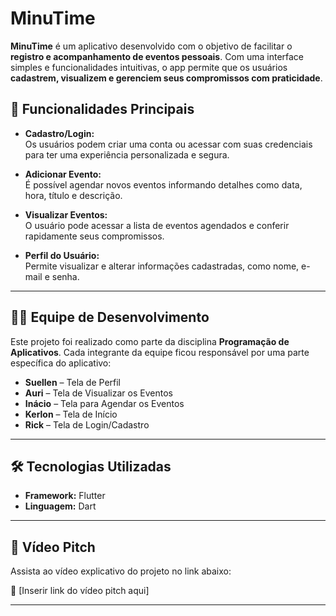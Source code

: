 # MinuTime

**MinuTime** é um aplicativo desenvolvido com o objetivo de facilitar o **registro e acompanhamento de eventos pessoais**. Com uma interface simples e funcionalidades intuitivas, o app permite que os usuários **cadastrem, visualizem e gerenciem seus compromissos com praticidade**.

## 📱 Funcionalidades Principais

- **Cadastro/Login:**  
  Os usuários podem criar uma conta ou acessar com suas credenciais para ter uma experiência personalizada e segura.

- **Adicionar Evento:**  
  É possível agendar novos eventos informando detalhes como data, hora, título e descrição.

- **Visualizar Eventos:**  
  O usuário pode acessar a lista de eventos agendados e conferir rapidamente seus compromissos.

- **Perfil do Usuário:**  
  Permite visualizar e alterar informações cadastradas, como nome, e-mail e senha.

---

## 👩‍💻 Equipe de Desenvolvimento

Este projeto foi realizado como parte da disciplina **Programação de Aplicativos**. Cada integrante da equipe ficou responsável por uma parte específica do aplicativo:

- **Suellen** – Tela de Perfil  
- **Auri** – Tela de Visualizar os Eventos  
- **Inácio** – Tela para Agendar os Eventos  
- **Kerlon** – Tela de Início  
- **Rick** – Tela de Login/Cadastro  

---

## 🛠️ Tecnologias Utilizadas

- **Framework:** Flutter  
- **Linguagem:** Dart  

---

## 🎥 Vídeo Pitch

Assista ao vídeo explicativo do projeto no link abaixo:

🔗 [Inserir link do vídeo pitch aqui]

---

